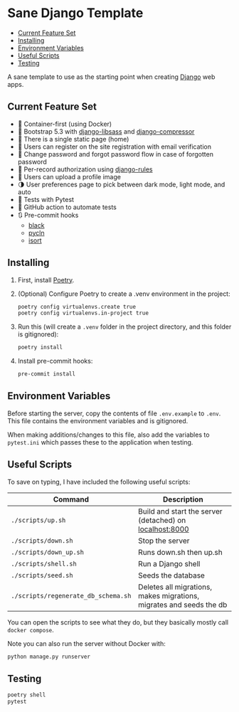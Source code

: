 # Sane Django Template <!-- omit in toc -->

- [Current Feature Set](#current-feature-set)
- [Installing](#installing)
- [Environment Variables](#environment-variables)
- [Useful Scripts](#useful-scripts)
- [Testing](#testing)

A sane template to use as the starting point when creating [Django](https://www.djangoproject.com/) web apps.

## Current Feature Set

- 🐳 Container-first (using Docker)
- 🎨 Bootstrap 5.3 with [django-libsass](https://github.com/torchbox/django-libsass) and [django-compressor](https://github.com/django-compressor/django-compressor)
- 🏡 There is a single static page (home)
- 📧 Users can register on the site registration with email verification
- 🔐 Change password and forgot password flow in case of forgotten password
- 🔑 Per-record authorization using [django-rules](https://github.com/dfunckt/django-rules)
- 📸 Users can upload a profile image
- 🌗 User preferences page to pick between dark mode, light mode, and auto
- 🧪 Tests with Pytest
- 🐙 GitHub action to automate tests
- 🔃 Pre-commit hooks
  - [black](https://github.com/psf/black)
  - [pycln](https://hadialqattan.github.io/pycln/)
  - [isort](https://pycqa.github.io/isort/)

## Installing

1. First, install [Poetry](https://python-poetry.org/docs/#installation).
2. (Optional) Configure Poetry to create a .venv environment in the project:

    ```zsh
    poetry config virtualenvs.create true
    poetry config virtualenvs.in-project true
    ```

3. Run this (will create a `.venv` folder in the project directory, and this folder is gitignored):

    ```zsh
    poetry install
    ```

4. Install pre-commit hooks:

    ```zsh
    pre-commit install
    ```

## Environment Variables

Before starting the server, copy the contents of file `.env.example` to `.env`.
This file contains the environment variables and is gitignored.

When making additions/changes to this file, also add the variables to `pytest.ini` which passes these to the application when testing.

## Useful Scripts

To save on typing, I have included the following useful scripts:

| Command                             | Description                                                         |
| ----------------------------------- | ------------------------------------------------------------------- |
| `./scripts/up.sh`                   | Build and start the server (detached) on <localhost:8000>           |
| `./scripts/down.sh`                 | Stop the server                                                     |
| `./scripts/down_up.sh`              | Runs down.sh then up.sh                                             |
| `./scripts/shell.sh`                | Run a Django shell                                                  |
| `./scripts/seed.sh`                 | Seeds the database                                                  |
| `./scripts/regenerate_db_schema.sh` | Deletes all migrations, makes migrations, migrates and seeds the db |

You can open the scripts to see what they do, but they basically mostly call `docker compose`.

Note you can also run the server without Docker with:

```zsh
python manage.py runserver
```

## Testing

```zsh
poetry shell
pytest
```
